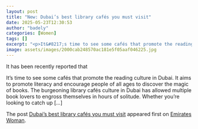 ```yaml
---
layout: post
title: "New: Dubai’s best library cafés you must visit"
date: 2025-05-23T12:30:53
author: "badely"
categories: [Women]
tags: []
excerpt: "<p>It&#8217;s time to see some cafés that promote the reading culture in Dubai. It aims to promote literacy and encourage people of all ages to discov"
image: assets/images/2000cab248570ac181e5f05aaf046225.jpg
---
```


It has been recently reported that <p>It&#8217;s time to see some cafés that promote the reading culture in Dubai. It aims to promote literacy and encourage people of all ages to discover the magic of books. The burgeoning library cafés culture in Dubai has allowed multiple book lovers to engross themselves in hours of solitude. Whether you’re looking to catch up [&#8230;]</p>
<p>The post <a href="https://emirateswoman.com/dubais-best-library-cafes-to-visit-this-weekend/" rel="nofollow">Dubai’s best library cafés you must visit</a> appeared first on <a href="https://emirateswoman.com" rel="nofollow">Emirates Woman</a>.</p>

